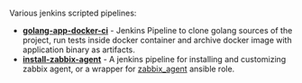 Various jenkins scripted pipelines:

- [**golang-app-docker-ci**](golang-app-docker-ci/README.md) - Jenkins Pipeline to clone golang sources of the project,
  run tests inside docker container and archive docker image with application binary as artifacts.
- [**install-zabbix-agent**](install-zabbix-agent/README.md) - A jenkins pipeline for installing and customizing zabbix
  agent, or a wrapper for 
  [zabbix_agent](https://github.com/alexanderbazhenoff/ansible-collection-linux/tree/main/roles/zabbix_agent)
  ansible role.
